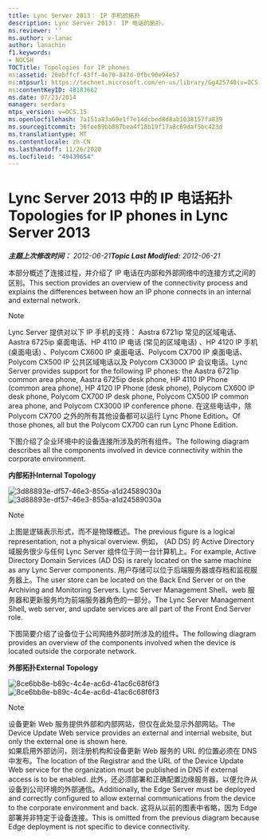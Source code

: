 ```yaml
---
title: Lync Server 2013： IP 手机的拓扑
description: Lync Server 2013： IP 电话的拓扑。
ms.reviewer: ''
ms.author: v-lanac
author: lanachin
f1.keywords:
- NOCSH
TOCTitle: Topologies for IP phones
ms:assetid: 26ebffcf-43ff-4e70-847d-0fbc90e94e57
ms:mtpsurl: https://technet.microsoft.com/en-us/library/Gg425740(v=OCS.15)
ms:contentKeyID: 48183662
ms.date: 07/23/2014
manager: serdars
mtps_version: v=OCS.15
ms.openlocfilehash: 7a151a83a69e1f7e14dcbed8d8ab1038157fa839
ms.sourcegitcommit: 36fee89bb887bea4f18b19f17a8c69daf5bc423d
ms.translationtype: MT
ms.contentlocale: zh-CN
ms.lasthandoff: 11/26/2020
ms.locfileid: "49439654"
---
```

# <a name="topologies-for-ip-phones-in-lync-server-2013"></a><span data-ttu-id="33468-103">Lync Server 2013 中的 IP 电话拓扑</span><span class="sxs-lookup"><span data-stu-id="33468-103">Topologies for IP phones in Lync Server 2013</span></span>

<div data-xmlns="http://www.w3.org/1999/xhtml">

<div class="topic" data-xmlns="http://www.w3.org/1999/xhtml" data-msxsl="urn:schemas-microsoft-com:xslt" data-cs="https://msdn.microsoft.com/">

<div data-asp="https://msdn2.microsoft.com/asp">



</div>

<div id="mainSection">

<div id="mainBody"><span data-ttu-id="33468-104">

<span> </span></span><span class="sxs-lookup"><span data-stu-id="33468-104">

<span> </span></span></span>

<span data-ttu-id="33468-105">_**主题上次修改时间：** 2012-06-21_</span><span class="sxs-lookup"><span data-stu-id="33468-105">_**Topic Last Modified:** 2012-06-21_</span></span>

<span data-ttu-id="33468-106">本部分概述了连接过程，并介绍了 IP 电话在内部和外部网络中的连接方式之间的区别。</span><span class="sxs-lookup"><span data-stu-id="33468-106">This section provides an overview of the connectivity process and explains the differences between how an IP phone connects in an internal and external network.</span></span>

<div>


> [!NOTE]  
> <span data-ttu-id="33468-107">Lync Server 提供对以下 IP 手机的支持： Aastra 6721ip 常见的区域电话、Aastra 6725ip 桌面电话、HP 4110 IP 电话 (常见的区域电话) 、HP 4120 IP 手机 (桌面电话) 、Polycom CX600 IP 桌面电话、Polycom CX700 IP 桌面电话、Polycom CX500 IP 公共区域电话以及 Polycom CX3000 IP 会议电话。</span><span class="sxs-lookup"><span data-stu-id="33468-107">Lync Server provides support for the following IP phones: the Aastra 6721ip common area phone, Aastra 6725ip desk phone, HP 4110 IP Phone (common area phone), HP 4120 IP Phone (desk phone), Polycom CX600 IP desk phone, Polycom CX700 IP desk phone, Polycom CX500 IP common area phone, and Polycom CX3000 IP conference phone.</span></span> <span data-ttu-id="33468-108">在这些电话中，除 Polycom CX700 之外的所有其他设备都可以运行 Lync Phone Edition。</span><span class="sxs-lookup"><span data-stu-id="33468-108">Of those phones, all but the Polycom CX700 can run Lync Phone Edition.</span></span>



</div>

<span data-ttu-id="33468-109">下图介绍了企业环境中的设备连接所涉及的所有组件。</span><span class="sxs-lookup"><span data-stu-id="33468-109">The following diagram describes all the components involved in device connectivity within the corporate environment.</span></span>

<span data-ttu-id="33468-110">**内部拓扑**</span><span class="sxs-lookup"><span data-stu-id="33468-110">**Internal Topology**</span></span>

<span data-ttu-id="33468-111">![3d88893e-df57-46e3-855a-a1d24589030a](images/Gg425740.3d88893e-df57-46e3-855a-a1d24589030a(OCS.15).jpg "3d88893e-df57-46e3-855a-a1d24589030a")</span><span class="sxs-lookup"><span data-stu-id="33468-111">![3d88893e-df57-46e3-855a-a1d24589030a](images/Gg425740.3d88893e-df57-46e3-855a-a1d24589030a(OCS.15).jpg "3d88893e-df57-46e3-855a-a1d24589030a")</span></span>

<div>


> [!NOTE]  
> <span data-ttu-id="33468-112">上图是逻辑表示形式，而不是物理概述。</span><span class="sxs-lookup"><span data-stu-id="33468-112">The previous figure is a logical representation, not a physical overview.</span></span> <span data-ttu-id="33468-113">例如， (AD DS) 的 Active Directory 域服务很少与任何 Lync Server 组件位于同一台计算机上。</span><span class="sxs-lookup"><span data-stu-id="33468-113">For example, Active Directory Domain Services (AD DS) is rarely located on the same machine as any Lync Server components.</span></span> <span data-ttu-id="33468-114">用户存储可以位于后端服务器或存档和监视服务器上。</span><span class="sxs-lookup"><span data-stu-id="33468-114">The user store can be located on the Back End Server or on the Archiving and Monitoring Servers.</span></span> <span data-ttu-id="33468-115">Lync Server Management Shell、web 服务器和更新服务均为前端服务器角色的一部分。</span><span class="sxs-lookup"><span data-stu-id="33468-115">The Lync Server Management Shell, web server, and update services are all part of the Front End Server role.</span></span>



</div>

<span data-ttu-id="33468-116">下图简要介绍了设备位于公司网络外部时所涉及的组件。</span><span class="sxs-lookup"><span data-stu-id="33468-116">The following diagram provides an overview of the components involved when the device is located outside the corporate network.</span></span>

<span data-ttu-id="33468-117">**外部拓扑**</span><span class="sxs-lookup"><span data-stu-id="33468-117">**External Topology**</span></span>

<span data-ttu-id="33468-118">![8ce6bb8e-b89c-4c4e-ac6d-41ac6c68f6f3](images/Gg425740.8ce6bb8e-b89c-4c4e-ac6d-41ac6c68f6f3(OCS.15).jpg "8ce6bb8e-b89c-4c4e-ac6d-41ac6c68f6f3")</span><span class="sxs-lookup"><span data-stu-id="33468-118">![8ce6bb8e-b89c-4c4e-ac6d-41ac6c68f6f3](images/Gg425740.8ce6bb8e-b89c-4c4e-ac6d-41ac6c68f6f3(OCS.15).jpg "8ce6bb8e-b89c-4c4e-ac6d-41ac6c68f6f3")</span></span>

<div>


> [!NOTE]  
> <span data-ttu-id="33468-119">设备更新 Web 服务提供外部和内部网站，但仅在此处显示外部网站。</span><span class="sxs-lookup"><span data-stu-id="33468-119">The Device Update Web service provides an external and internal website, but only the external one is shown here.</span></span><BR><span data-ttu-id="33468-120">如果启用外部访问，则注册机构和设备更新 Web 服务的 URL 的位置必须在 DNS 中发布。</span><span class="sxs-lookup"><span data-stu-id="33468-120">The location of the Registrar and the URL of the Device Update Web service for the organization must be published in DNS if external access is to be enabled.</span></span> <span data-ttu-id="33468-121">此外，还必须部署和正确配置边缘服务器，以便允许从设备到公司环境的外部通信。</span><span class="sxs-lookup"><span data-stu-id="33468-121">Additionally, the Edge Server must be deployed and correctly configured to allow external communications from the device to the corporate environment and back.</span></span> <span data-ttu-id="33468-122">这将从以前的图表中省略，因为 Edge 部署并非特定于设备连接。</span><span class="sxs-lookup"><span data-stu-id="33468-122">This is omitted from the previous diagram because Edge deployment is not specific to device connectivity.</span></span>



<span data-ttu-id="33468-123"></div>

</div>

<span> </span>

</div>

</div>

</span><span class="sxs-lookup"><span data-stu-id="33468-123"></div>

</div>

<span> </span>

</div>

</div>

</span></span></div>

